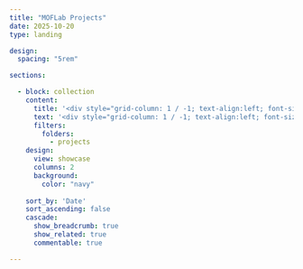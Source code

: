 ```yaml
---
title: "MOFLab Projects"
date: 2025-10-20
type: landing

design:
  spacing: "5rem"

sections:

  - block: collection
    content:
      title: '<div style="grid-column: 1 / -1; text-align:left; font-size:1.8rem;">MOFLab projects</div>'
      text: '<div style="grid-column: 1 / -1; text-align:left; font-size:1.2rem;">Exploring optical fiber design, ultrafast photonics, and nonlinear fiber dynamics.</div>'
      filters:
        folders:
          - projects
    design:
      view: showcase
      columns: 2
      background: 
        color: "navy"
  
    sort_by: 'Date'
    sort_ascending: false
    cascade:
      show_breadcrumb: true
      show_related: true
      commentable: true

---
```

